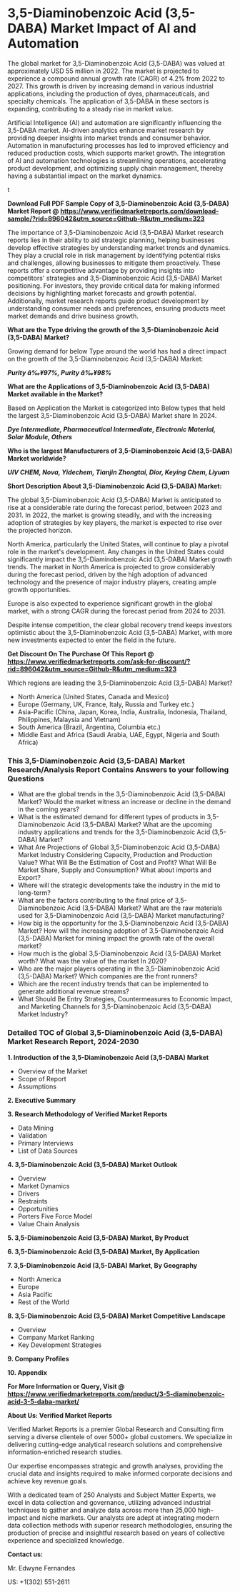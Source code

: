 <meta name="title" content="Global 3,5-Diaminobenzoic Acid (3,5-DABA) Market Impact of AI and Automation"><meta name="description" content="The global market for 3,5-Diaminobenzoic Acid (3,5-DABA) was valued at approximately USD 55 million in 2022. The market is projected to experience a compound annual gr"><meta name="title" content="3,5-Diaminobenzoic Acid (3,5-DABA) Market Size, Share, Scope, Trends, Growth, Opportunities, Analysis, Forecast"><h1>3,5-Diaminobenzoic Acid (3,5-DABA) Market Impact of AI and Automation</h1><p>The global market for 3,5-Diaminobenzoic Acid (3,5-DABA) was valued at approximately USD 55 million in 2022. The market is projected to experience a compound annual growth rate (CAGR) of 4.2% from 2022 to 2027. This growth is driven by increasing demand in various industrial applications, including the production of dyes, pharmaceuticals, and specialty chemicals. The application of 3,5-DABA in these sectors is expanding, contributing to a steady rise in market value.</p><p>Artificial Intelligence (AI) and automation are significantly influencing the 3,5-DABA market. AI-driven analytics enhance market research by providing deeper insights into market trends and consumer behavior. Automation in manufacturing processes has led to improved efficiency and reduced production costs, which supports market growth. The integration of AI and automation technologies is streamlining operations, accelerating product development, and optimizing supply chain management, thereby having a substantial impact on the market dynamics.</p>t</p><p id="" class=""><strong>Download Full PDF Sample Copy of 3,5-Diaminobenzoic Acid (3,5-DABA) Market Report @ <a href="https://www.verifiedmarketreports.com/download-sample/?rid=896042&utm_source=Github-R&utm_medium=323" target="_blank">https://www.verifiedmarketreports.com/download-sample/?rid=896042&utm_source=Github-R&utm_medium=323</a></strong></p><p>The importance of&nbsp;3,5-Diaminobenzoic Acid (3,5-DABA) Market research reports lies in their ability to aid strategic planning, helping businesses develop effective strategies by understanding market trends and dynamics. They play a crucial role in risk management by identifying potential risks and challenges, allowing businesses to mitigate them proactively. These reports offer a competitive advantage by providing insights into competitors' strategies and 3,5-Diaminobenzoic Acid (3,5-DABA) Market positioning. For investors, they provide critical data for making informed decisions by highlighting market forecasts and growth potential. Additionally, market research reports guide product development by understanding consumer needs and preferences, ensuring products meet market demands and drive business growth.</p><p><strong>What are the&nbsp;Type driving the growth of the 3,5-Diaminobenzoic Acid (3,5-DABA) Market?</strong></p><p id="" class="">Growing demand for below Type around the world has had a direct impact on the growth of the 3,5-Diaminobenzoic Acid (3,5-DABA) Market:</p><em><strong>Purity â‰¥97%, Purity â‰¥98%</strong></em></p><strong>What are the&nbsp;Applications&nbsp;of 3,5-Diaminobenzoic Acid (3,5-DABA) Market available in the Market?</strong></p><p id="" class="">Based on Application the Market is categorized into Below types that held the largest 3,5-Diaminobenzoic Acid (3,5-DABA) Market share In 2024.</p><em><strong>Dye Intermediate, Pharmaceutical Intermediate, Electronic Material, Solar Module, Others</strong></em></p><strong>Who is the largest Manufacturers of 3,5-Diaminobenzoic Acid (3,5-DABA) Market worldwide?</strong></p><p><em><strong>UIV CHEM, Nova, Yidechem, Tianjin Zhongtai, Dior, Keying Chem, Liyuan</strong></em></p><p id="" class=""><strong>Short Description About 3,5-Diaminobenzoic Acid (3,5-DABA) Market:</strong></p><p>The global 3,5-Diaminobenzoic Acid (3,5-DABA) Market is anticipated to rise at a considerable rate during the forecast period, between 2023 and 2031. In 2022, the market is growing steadily, and with the increasing adoption of strategies by key players, the market is expected to rise over the projected horizon.</p><p>North America, particularly the United States, will continue to play a pivotal role in the market's development. Any changes in the United States could significantly impact the 3,5-Diaminobenzoic Acid (3,5-DABA) Market growth trends. The market in North America is projected to grow considerably during the forecast period, driven by the high adoption of advanced technology and the presence of major industry players, creating ample growth opportunities.</p><p>Europe is also expected to experience significant growth in the global market, with a strong CAGR during the forecast period from 2024 to 2031.</p><p>Despite intense competition, the clear global recovery trend keeps investors optimistic about the 3,5-Diaminobenzoic Acid (3,5-DABA) Market, with more new investments expected to enter the field in the future.</p><p id="" class=""><strong>Get Discount On The Purchase Of This Report @ <a href="https://www.verifiedmarketreports.com/ask-for-discount/?rid=896042&utm_source=Github-R&utm_medium=323" target="_blank">https://www.verifiedmarketreports.com/ask-for-discount/?rid=896042&utm_source=Github-R&utm_medium=323</a></strong></p>Which regions are leading the 3,5-Diaminobenzoic Acid (3,5-DABA) Market?</p><ul><li>North America (United States, Canada and Mexico)</li><li>Europe (Germany, UK, France, Italy, Russia and Turkey etc.)</li><li>Asia-Pacific (China, Japan, Korea, India, Australia, Indonesia, Thailand, Philippines, Malaysia and Vietnam)</li><li>South America (Brazil, Argentina, Columbia etc.)</li><li>Middle East and Africa (Saudi Arabia, UAE, Egypt, Nigeria and South Africa)</li></ul><h3 id="" class="">This 3,5-Diaminobenzoic Acid (3,5-DABA) Market Research/Analysis Report Contains Answers to your following Questions</h3><ul><li>What are the global trends in the 3,5-Diaminobenzoic Acid (3,5-DABA) Market? Would the market witness an increase or decline in the demand in the coming years?</li><li>What is the estimated demand for different types of products in 3,5-Diaminobenzoic Acid (3,5-DABA) Market? What are the upcoming industry applications and trends for the 3,5-Diaminobenzoic Acid (3,5-DABA) Market?</li><li>What Are Projections of Global 3,5-Diaminobenzoic Acid (3,5-DABA) Market Industry Considering Capacity, Production and Production Value? What Will Be the Estimation of Cost and Profit? What Will Be Market Share, Supply and Consumption? What about imports and Export?</li><li>Where will the strategic developments take the industry in the mid to long-term?</li><li>What are the factors contributing to the final price of 3,5-Diaminobenzoic Acid (3,5-DABA) Market? What are the raw materials used for 3,5-Diaminobenzoic Acid (3,5-DABA) Market manufacturing?</li><li>How big is the opportunity for the 3,5-Diaminobenzoic Acid (3,5-DABA) Market? How will the increasing adoption of 3,5-Diaminobenzoic Acid (3,5-DABA) Market for mining impact the growth rate of the overall market?</li><li>How much is the global 3,5-Diaminobenzoic Acid (3,5-DABA) Market worth? What was the value of the market In 2020?</li><li>Who are the major players operating in the 3,5-Diaminobenzoic Acid (3,5-DABA) Market? Which companies are the front runners?</li><li>Which are the recent industry trends that can be implemented to generate additional revenue streams?</li><li>What Should Be Entry Strategies, Countermeasures to Economic Impact, and Marketing Channels for 3,5-Diaminobenzoic Acid (3,5-DABA) Market Industry?</li></ul><h3 id="" class="">Detailed TOC of Global 3,5-Diaminobenzoic Acid (3,5-DABA) Market Research Report, 2024-2030</h3><p id="" class=""><strong>1. Introduction of the 3,5-Diaminobenzoic Acid (3,5-DABA) Market</strong></p><ul><li>Overview of the Market</li><li>Scope of Report</li><li>Assumptions</li></ul><p id="" class=""><strong>2. Executive Summary</strong></p><p id="" class=""><strong>3. Research Methodology of Verified Market Reports</strong></p><ul><li>Data Mining</li><li>Validation</li><li>Primary Interviews</li><li>List of Data Sources</li></ul><p id="" class=""><strong>4. 3,5-Diaminobenzoic Acid (3,5-DABA) Market Outlook</strong></p><ul><li>Overview</li><li>Market Dynamics</li><li>Drivers</li><li>Restraints</li><li>Opportunities</li><li>Porters Five Force Model</li><li>Value Chain Analysis</li></ul><p id="" class=""><strong>5. 3,5-Diaminobenzoic Acid (3,5-DABA) Market, By Product</strong></p><p id="" class=""><strong>6. 3,5-Diaminobenzoic Acid (3,5-DABA) Market, By Application</strong></p><p id="" class=""><strong>7. 3,5-Diaminobenzoic Acid (3,5-DABA) Market, By Geography</strong></p><ul><li>North America</li><li>Europe</li><li>Asia Pacific</li><li>Rest of the World</li></ul><p id="" class=""><strong>8. 3,5-Diaminobenzoic Acid (3,5-DABA) Market Competitive Landscape</strong></p><ul><li>Overview</li><li>Company Market Ranking</li><li>Key Development Strategies</li></ul><p id="" class=""><strong>9. Company Profiles</strong></p><p id="" class=""><strong>10. Appendix</strong></p><p id="" class=""><strong>For More Information or Query, Visit @ <a href="https://www.verifiedmarketreports.com/product/3-5-diaminobenzoic-acid-3-5-daba-market/" target="_blank">https://www.verifiedmarketreports.com/product/3-5-diaminobenzoic-acid-3-5-daba-market/</a></strong></p><p id="" class=""><strong>About Us: Verified Market Reports</strong></p><p id="" class="">Verified Market Reports is a premier Global Research and Consulting firm serving a diverse clientele of over 5000+ global customers. We specialize in delivering cutting-edge analytical research solutions and comprehensive information-enriched research studies.</p><p id="" class="">Our expertise encompasses strategic and growth analyses, providing the crucial data and insights required to make informed corporate decisions and achieve key revenue goals.</p><p id="" class="">With a dedicated team of 250 Analysts and Subject Matter Experts, we excel in data collection and governance, utilizing advanced industrial techniques to gather and analyze data across more than 25,000 high-impact and niche markets. Our analysts are adept at integrating modern data collection methods with superior research methodologies, ensuring the production of precise and insightful research based on years of collective experience and specialized knowledge.</p><p id="" class=""><strong>Contact us:</strong></p><p id="" class="">Mr. Edwyne Fernandes</p><p id="" class="">US: +1(302) 551-2611</p>